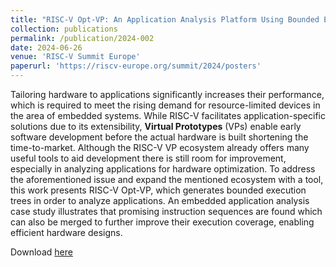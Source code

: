 ```yaml
---
title: "RISC-V Opt-VP: An Application Analysis Platform Using Bounded Execution Trees"
collection: publications
permalink: /publication/2024-002
date: 2024-06-26
venue: 'RISC-V Summit Europe'
paperurl: 'https://riscv-europe.org/summit/2024/posters'
---
```


Tailoring hardware to applications significantly increases their performance, which is required to meet the rising demand for resource-limited devices in the area of embedded systems. While RISC-V facilitates application-specific solutions due to its extensibility, **Virtual Prototypes** (VPs) enable early software development before the actual hardware is built shortening the time-to-market. Although the RISC-V VP ecosystem already offers many useful tools to aid development there is still room for improvement, especially in analyzing applications for hardware optimization. To address the aforementioned issue and expand the mentioned ecosystem with a tool, this work presents RISC-V Opt-VP, which generates bounded execution trees in order to analyze applications. An embedded application analysis case study illustrates that promising instruction sequences are found which can also be merged to further improve their execution coverage, enabling efficient hardware designs.

Download [here](https://riscv-europe.org/summit/2024/posters)
